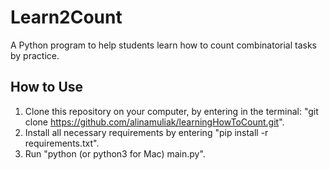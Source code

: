 # Learn2Count
A Python program to help students learn how to count combinatorial tasks by practice.

## How to Use
1. Clone this repository on your computer, by entering in the terminal:
"git clone https://github.com/alinamuliak/learningHowToCount.git".
2. Install all necessary requirements by entering "pip install -r requirements.txt".
3. Run "python (or python3 for Mac) main.py".
